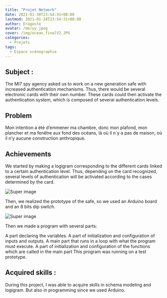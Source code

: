 ```yaml
---
title: "Projet Network"
date: 2021-01-38T23:54:31+08:00
lastmod: 2021-01-28T23:54:31+08:00
author: Eragoste
avatar: /me/yy.jpeg
cover: /img/ocean_finalV2.JPG
categories:
  - Projets
tags:
  - Espace scénographie
---
```



<!--more-->

## Subject :
The MI7 spy agency asked us to work on a new generation safe with increased authentication mechanisms. Thus, there would be several electronic cards with their own number. These cards could then activate the authentication system, which is composed of several authentication levels. 
 
 
##  Problem 

Mon intention a été d’emmener ma chambre, donc mon plafond, mon plancher et ma fenêtre aux fond des océans, là où il n´y a pas de maison, où il n’y aucune construction anthropique. 

##  Achievements 

We started by making a logigram corresponding to the different cards linked to a certain authentication level. Thus, depending on the card recognized, several levels of authentication will be activated according to the cases determined by the card.


![Super image](/img/Network1.PNG)

Then, we realized the prototype of the safe, so we used an Arduino board and an 8 bits dip switch.

![Super image](/img/Network2.PNG)


Then we made a program with several parts:

A part declaring the variables.
A part of initialization and configuration of inputs and outputs.
A main part that runs in a loop with what the program must execute.
A part of initialization and configuration of the functions which are called in the main part
This program was running on a test prototype.


## Acquired skills :

During this project, I was able to acquire skills in schema modeling and logigram. But also in programming since we used Arduino.

